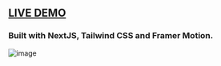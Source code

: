 ## [LIVE DEMO](https://metaverse-lp.vercel.app)

### Built with NextJS, Tailwind CSS and Framer Motion.

![image](https://github.com/DmitryVelichko/metaverse-lp/assets/42185328/001b5572-2d59-47a5-9385-35bf1c867153)

